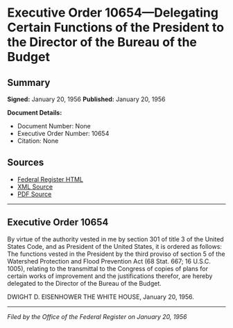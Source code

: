 # Executive Order 10654—Delegating Certain Functions of the President to the Director of the Bureau of the Budget

## Summary

**Signed:** January 20, 1956
**Published:** January 20, 1956

**Document Details:**
- Document Number: None
- Executive Order Number: 10654
- Citation: None

## Sources
- [Federal Register HTML](https://www.presidency.ucsb.edu/documents/executive-order-10654-delegating-certain-functions-the-president-the-director-the-bureau)
- [XML Source](None)
- [PDF Source](None)

---

## Executive Order 10654

By virtue of the authority vested in me by section 301 of title 3 of the United States Code, and as President of the United States, it is ordered as follows:
The functions vested in the President by the third proviso of section 5 of the Watershed Protection and Flood Prevention Act (68 Stat. 667; 16 U.S.C. 1005), relating to the transmittal to the Congress of copies of plans for certain works of improvement and the justifications therefor, are hereby delegated to the Director of the Bureau of the Budget.

DWIGHT D. EISENHOWER
THE WHITE HOUSE,
January 20, 1956.

---

*Filed by the Office of the Federal Register on January 20, 1956*
